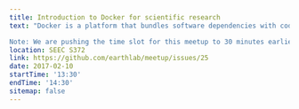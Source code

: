 ```yaml
---
title: Introduction to Docker for scientific research
text: "Docker is a platform that bundles software dependencies with code. It's useful for ensuring that your application (e.g., your scientific analysis) can be run on heterogeneous architectures (e.g., your collaborators'). In this meetup, I'll give a high level overview of what Docker is, why it's useful, and we'll get everyone up and running with some simple applications.

Note: We are pushing the time slot for this meetup to 30 minutes earlier to give us all time to migrate from SEEC to main campus to see @lwasser give her Geography colloquium."
location: SEEC S372
link: https://github.com/earthlab/meetup/issues/25
date: 2017-02-10
startTime: '13:30'
endTime: '14:30'
sitemap: false
---
```

